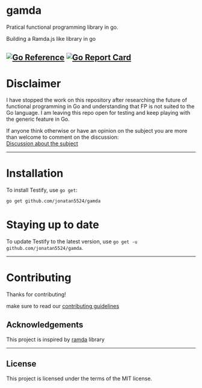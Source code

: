 # gamda
Pratical functional programming library in go.

Building a Ramda.js like library in go

[![Go Reference](https://pkg.go.dev/badge/github.com/jonatan5524/gamda.svg)](https://pkg.go.dev/github.com/jonatan5524/gamda)
[![Go Report Card](https://goreportcard.com/badge/github.com/jonatan5524/gamda)](https://goreportcard.com/report/github.com/jonatan5524/gamda)
------

# Disclaimer
I have stopped the work on this repository after researching the future of functional programming in Go and understanding that FP is not suited to the Go language. I am leaving this repo open for testing and keep playing with the generic feature in Go.

If anyone think otherwise or have an opinion on the subject you are more than welcome to comment on the discussion:  
[Discussion about the subject](https://www.reddit.com/r/golang/comments/ujnnyq/practical_functional_go_ramdajs_in_go/)

-----------

Installation
============

To install Testify, use `go get`:

    go get github.com/jonatan5524/gamda
   

Staying up to date
==================

To update Testify to the latest version, use `go get -u github.com/jonatan5524/gamda`.

------

Contributing
============
Thanks for contributing!

make sure to read our [contributing guidelines](https://github.com/jonatan5524/gamda/blob/main/CONTRIBUTING.md)

Acknowledgements
-----------------
This project is inspired by [ramda](https://github.com/ramda/ramda) library

------

License
-----------------
This project is licensed under the terms of the MIT license.
